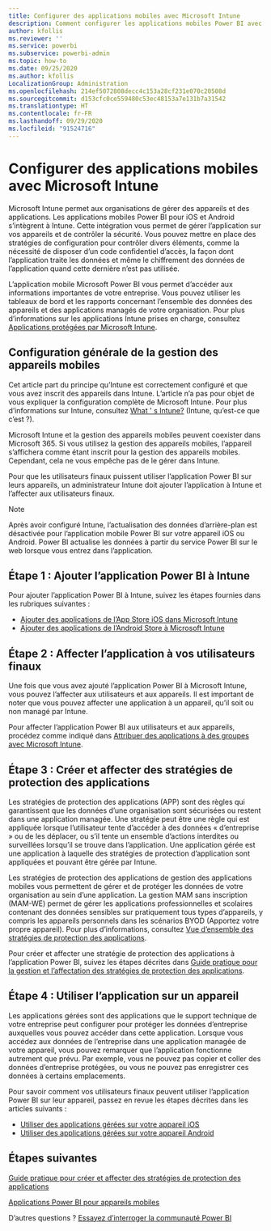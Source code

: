 ```yaml
---
title: Configurer des applications mobiles avec Microsoft Intune
description: Comment configurer les applications mobiles Power BI avec Microsoft Intune. Vous allez voir non seulement comment ajouter et déployer l’application, mais aussi comment créer la stratégie d’application mobile pour contrôler la sécurité.
author: kfollis
ms.reviewer: ''
ms.service: powerbi
ms.subservice: powerbi-admin
ms.topic: how-to
ms.date: 09/25/2020
ms.author: kfollis
LocalizationGroup: Administration
ms.openlocfilehash: 214ef5072808decc4c153a28cf231e070c20508d
ms.sourcegitcommit: d153cfc0ce559480c53ec48153a7e131b7a31542
ms.translationtype: HT
ms.contentlocale: fr-FR
ms.lasthandoff: 09/29/2020
ms.locfileid: "91524716"
---
```

# <a name="configure-mobile-apps-with-microsoft-intune"></a>Configurer des applications mobiles avec Microsoft Intune

Microsoft Intune permet aux organisations de gérer des appareils et des applications. Les applications mobiles Power BI pour iOS et Android s’intègrent à Intune. Cette intégration vous permet de gérer l’application sur vos appareils et de contrôler la sécurité. Vous pouvez mettre en place des stratégies de configuration pour contrôler divers éléments, comme la nécessité de disposer d’un code confidentiel d’accès, la façon dont l’application traite les données et même le chiffrement des données de l’application quand cette dernière n’est pas utilisée.

L’application mobile Microsoft Power BI vous permet d’accéder aux informations importantes de votre entreprise. Vous pouvez utiliser les tableaux de bord et les rapports concernant l’ensemble des données des appareils et des applications managés de votre organisation. Pour plus d’informations sur les applications Intune prises en charge, consultez [Applications protégées par Microsoft Intune](/intune/apps/apps-supported-intune-apps).

## <a name="general-mobile-device-management-configuration"></a>Configuration générale de la gestion des appareils mobiles

Cet article part du principe qu’Intune est correctement configuré et que vous avez inscrit des appareils dans Intune. L’article n’a pas pour objet de vous expliquer la configuration complète de Microsoft Intune. Pour plus d’informations sur Intune, consultez [What ' s Intune?](/intune/introduction-intune/) (Intune, qu’est-ce que c’est ?).

Microsoft Intune et la gestion des appareils mobiles peuvent coexister dans Microsoft 365. Si vous utilisez la gestion des appareils mobiles, l’appareil s’affichera comme étant inscrit pour la gestion des appareils mobiles. Cependant, cela ne vous empêche pas de le gérer dans Intune.

Pour que les utilisateurs finaux puissent utiliser l’application Power BI sur leurs appareils, un administrateur Intune doit ajouter l’application à Intune et l’affecter aux utilisateurs finaux.

> [!NOTE]
> Après avoir configuré Intune, l’actualisation des données d’arrière-plan est désactivée pour l’application mobile Power BI sur votre appareil iOS ou Android. Power BI actualise les données à partir du service Power BI sur le web lorsque vous entrez dans l’application.

## <a name="step-1-add-the-power-bi-app-to-intune"></a>Étape 1 : Ajouter l’application Power BI à Intune

Pour ajouter l’application Power BI à Intune, suivez les étapes fournies dans les rubriques suivantes :
- [Ajouter des applications de l’App Store iOS dans Microsoft Intune](/intune/apps/store-apps-ios)
- [Ajouter des applications de l’Android Store à Microsoft Intune](/intune/apps/store-apps-android)

## <a name="step-2-assign-the-app-to-your-end-users"></a>Étape 2 : Affecter l’application à vos utilisateurs finaux

Une fois que vous avez ajouté l’application Power BI à Microsoft Intune, vous pouvez l’affecter aux utilisateurs et aux appareils. Il est important de noter que vous pouvez affecter une application à un appareil, qu’il soit ou non managé par Intune.

Pour affecter l’application Power BI aux utilisateurs et aux appareils, procédez comme indiqué dans [Attribuer des applications à des groupes avec Microsoft Intune](/intune/apps/apps-deploy).

## <a name="step-3-create-and-assign-app-protection-policies"></a>Étape 3 : Créer et affecter des stratégies de protection des applications

Les stratégies de protection des applications (APP) sont des règles qui garantissent que les données d’une organisation sont sécurisées ou restent dans une application managée. Une stratégie peut être une règle qui est appliquée lorsque l’utilisateur tente d’accéder à des données « d’entreprise » ou de les déplacer, ou s’il tente un ensemble d’actions interdites ou surveillées lorsqu’il se trouve dans l’application. Une application gérée est une application à laquelle des stratégies de protection d’application sont appliquées et pouvant être gérée par Intune.

Les stratégies de protection des applications de gestion des applications mobiles vous permettent de gérer et de protéger les données de votre organisation au sein d’une application. La gestion MAM sans inscription (MAM-WE) permet de gérer les applications professionnelles et scolaires contenant des données sensibles sur pratiquement tous types d’appareils, y compris les appareils personnels dans les scénarios BYOD (Apportez votre propre appareil). Pour plus d’informations, consultez [Vue d’ensemble des stratégies de protection des applications](/intune/apps/app-protection-policy).

Pour créer et affecter une stratégie de protection des applications à l’application Power BI, suivez les étapes décrites dans [Guide pratique pour la gestion et l’affectation des stratégies de protection des applications](/intune/apps/app-protection-policies).

## <a name="step-4-use-the-application-on-a-device"></a>Étape 4 : Utiliser l’application sur un appareil

Les applications gérées sont des applications que le support technique de votre entreprise peut configurer pour protéger les données d’entreprise auxquelles vous pouvez accéder dans cette application. Lorsque vous accédez aux données de l’entreprise dans une application managée de votre appareil, vous pouvez remarquer que l’application fonctionne autrement que prévu. Par exemple, vous ne pouvez pas copier et coller des données d’entreprise protégées, ou vous ne pouvez pas enregistrer ces données à certains emplacements.

Pour savoir comment vos utilisateurs finaux peuvent utiliser l’application Power BI sur leur appareil, passez en revue les étapes décrites dans les articles suivants :
- [Utiliser des applications gérées sur votre appareil iOS](https://docs.microsoft.com/intune-user-help/use-managed-apps-on-your-device-ios#how-do-i-get-managed-apps)
- [Utiliser des applications gérées sur votre appareil Android](https://docs.microsoft.com/intune-user-help/use-managed-apps-on-your-device-android)

## <a name="next-steps"></a>Étapes suivantes

[Guide pratique pour créer et affecter des stratégies de protection des applications](/intune/app-protection-policies) 

[Applications Power BI pour appareils mobiles](../consumer/mobile/mobile-apps-for-mobile-devices.md)  

D’autres questions ? [Essayez d’interroger la communauté Power BI](https://community.powerbi.com/)  
